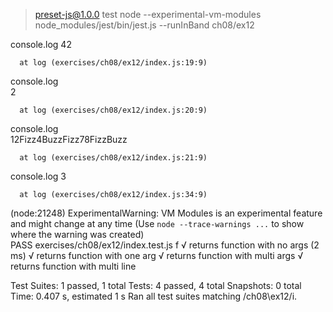> preset-js@1.0.0 test
> node --experimental-vm-modules node_modules/jest/bin/jest.js --runInBand ch08/ex12

  console.log
    42

      at log (exercises/ch08/ex12/index.js:19:9)

  console.log                                                                                                                                                                                                                              
    2                                                                                                                                                                                                                                      

      at log (exercises/ch08/ex12/index.js:20:9)

  console.log                                                                                                                                                                                                                              
    12Fizz4BuzzFizz78FizzBuzz                                                                                                                                                                                                              

      at log (exercises/ch08/ex12/index.js:21:9)

  console.log
    3

      at log (exercises/ch08/ex12/index.js:34:9)

(node:21248) ExperimentalWarning: VM Modules is an experimental feature and might change at any time
(Use `node --trace-warnings ...` to show where the warning was created)                                                                                                                                                                    
 PASS  exercises/ch08/ex12/index.test.js
  f
    √ returns function with no args (2 ms)
    √ returns function with one arg
    √ returns function with multi args
    √ returns function with multi line

Test Suites: 1 passed, 1 total
Tests:       4 passed, 4 total
Snapshots:   0 total
Time:        0.407 s, estimated 1 s
Ran all test suites matching /ch08\\ex12/i.